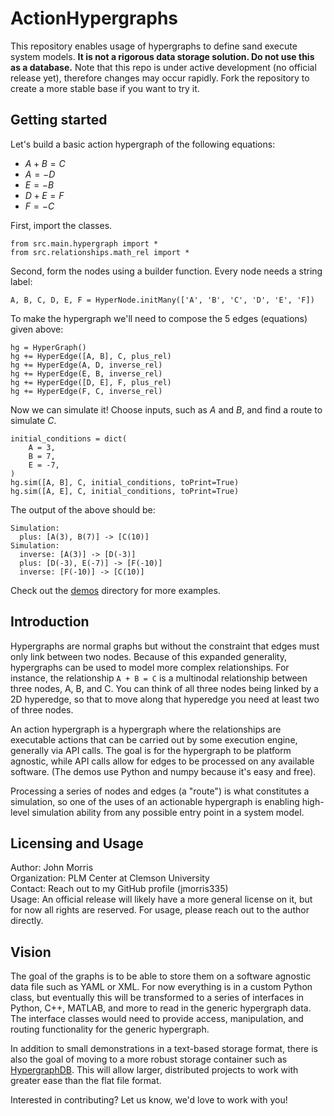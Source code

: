 # ActionHypergraphs
This repository enables usage of hypergraphs to define sand execute system models. **It is not a rigorous data storage solution. Do not use this as a database.** Note that this repo is under active development (no official release yet), therefore changes may occur rapidly. Fork the repository to create a more stable base if you want to try it. 

## Getting started
Let's build a basic action hypergraph of the following equations:
- $A + B = C$
- $A = -D$
- $E = -B$
- $D + E = F$  
- $F = -C$

First, import the classes. 
```[python]
from src.main.hypergraph import *
from src.relationships.math_rel import *
```

Second, form the nodes using a builder function. Every node needs a string label:
```[python]
A, B, C, D, E, F = HyperNode.initMany(['A', 'B', 'C', 'D', 'E', 'F])
```

To make the hypergraph we'll need to compose the 5 edges (equations) given above:
```[python]
hg = HyperGraph()
hg += HyperEdge([A, B], C, plus_rel)
hg += HyperEdge(A, D, inverse_rel)
hg += HyperEdge(E, B, inverse_rel)
hg += HyperEdge([D, E], F, plus_rel)
hg += HyperEdge(F, C, inverse_rel)
```

Now we can simulate it! Choose inputs, such as $A$ and $B$, and find a route to simulate $C$. 
```[python]
initial_conditions = dict(
    A = 3,
    B = 7,
    E = -7,
)
hg.sim([A, B], C, initial_conditions, toPrint=True)
hg.sim([A, E], C, initial_conditions, toPrint=True)
```

The output of the above should be:
```
Simulation:
  plus: [A(3), B(7)] -> [C(10)]
Simulation:
  inverse: [A(3)] -> [D(-3)]
  plus: [D(-3), E(-7)] -> [F(-10)]
  inverse: [F(-10)] -> [C(10)]
```

Check out the  [demos](https://github.com/jmorris335/ActionHypergraphs/tree/main/src/demos) directory for more examples.

## Introduction
Hypergraphs are normal graphs but without the constraint that edges must only link between two nodes. Because of this expanded generality, hypergraphs can be used to model more complex relationships. For instance, the relationship `A + B = C` is a multinodal relationship between three nodes, A, B, and C. You can think of all three nodes being linked by a 2D hyperedge, so that to move along that hyperedge you need at least two of three nodes. 

An action hypergraph is a hypergraph where the relationships are executable actions that can be carried out by some execution engine, generally via API calls. The goal is for the hypergraph to be platform agnostic, while API calls allow for edges to be processed on any available software. (The demos use Python and numpy because it's easy and free). 

Processing a series of nodes and edges (a "route") is what constitutes a simulation, so one of the uses of an actionable hypergraph is enabling high-level simulation ability from any possible entry point in a system model.

## Licensing and Usage
Author: John Morris  
Organization: PLM Center at Clemson University  
Contact: Reach out to my GitHub profile (jmorris335)  
Usage: An official release will likely have a more general license on it, but for now all rights are reserved. For usage, please reach out to the author directly.

## Vision
The goal of the graphs is to be able to store them on a software agnostic data file such as YAML or XML. For now everything is in a custom Python class, but eventually this will be transformed to a series of interfaces in Python, C++, MATLAB, and more to read in the generic hypergraph data. The interface classes would need to provide access, manipulation, and routing functionality for the generic hypergraph. 

In addition to small demonstrations in a text-based storage format, there is also the goal of moving to a more robust storage container such as [HypergraphDB](https://hypergraphdb.org/?project=hypergraphdb&page=Home). This will allow larger, distributed projects to work with greater ease than the flat file format.

Interested in contributing? Let us know, we'd love to work with you!
